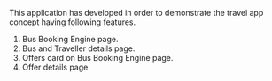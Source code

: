 This application has developed in order to demonstrate the travel app concept having following features.

1. Bus Booking Engine page.
2. Bus and Traveller details page.
3. Offers card on Bus Booking Engine page.
4. Offer details page.